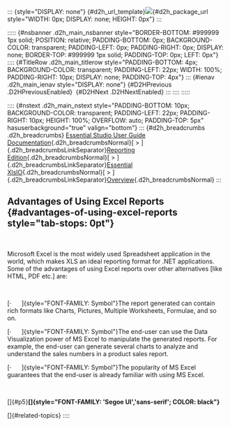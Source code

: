 ::: {style="DISPLAY: none"}
[](ms-xhelp:///?Id=d2h_url_template){#d2h_url_template}![](!package_url!){#d2h_package_url style="WIDTH: 0px; DISPLAY: none; HEIGHT: 0px"}
:::

::::: {#nsbanner .d2h_main_nsbanner style="BORDER-BOTTOM: #999999 1px solid; POSITION: relative; PADDING-BOTTOM: 0px; BACKGROUND-COLOR: transparent; PADDING-LEFT: 0px; PADDING-RIGHT: 0px; DISPLAY: none; BORDER-TOP: #999999 1px solid; PADDING-TOP: 0px; LEFT: 0px"}
:::: {#TitleRow .d2h_main_titlerow style="PADDING-BOTTOM: 4px; BACKGROUND-COLOR: transparent; PADDING-LEFT: 22px; WIDTH: 100%; PADDING-RIGHT: 10px; DISPLAY: none; PADDING-TOP: 4px"}
::: {#ienav .d2h_main_ienav style="DISPLAY: none"}
[](ms-xhelp:///?Id=afd10daf-caaa-45da-9679-b5b5ebec5f49){#D2HPrevious .D2HPreviousEnabled}  [](ms-xhelp:///?Id=079bd5c4-c160-407e-9b56-d1d756d284bd){#D2HNext .D2HNextEnabled}
:::
::::
:::::

:::: {#nstext .d2h_main_nstext style="PADDING-BOTTOM: 10px; BACKGROUND-COLOR: transparent; PADDING-LEFT: 22px; PADDING-RIGHT: 10px; HEIGHT: 100%; OVERFLOW: auto; PADDING-TOP: 5px" hasuserbackground="true" valign="bottom"}
::: {#d2h_breadcrumbs .d2h_breadcrumbs}
[Essential Studio User Guide Documentation](ms-xhelp:///?Id=12457748-09e3-4d74-a240-8e049cedf030){.d2h_breadcrumbsNormal}[ \> ]{.d2h_breadcrumbsLinkSeparator}[Reporting Edition](ms-xhelp:///?Id=027aa5b6-6676-4f93-ad23-c20e8c45792e){.d2h_breadcrumbsNormal}[ \> ]{.d2h_breadcrumbsLinkSeparator}[Essential XlsIO](ms-xhelp:///?Id=b01a1b50-1d7d-40c0-bc83-af67e57c9005){.d2h_breadcrumbsNormal}[ \> ]{.d2h_breadcrumbsLinkSeparator}[Overview](ms-xhelp:///?Id=bf585262-493a-41b9-a346-f63b5e75614f){.d2h_breadcrumbsNormal}
:::

## Advantages of Using Excel Reports {#advantages-of-using-excel-reports style="tab-stops: 0pt"}

 

Microsoft Excel is the most widely used Spreadsheet application in the world, which makes XLS an ideal reporting format for .NET applications. Some of the advantages of using Excel reports over other alternatives \[like HTML, PDF etc.\] are:

 

[·      ]{style="FONT-FAMILY: Symbol"}The report generated can contain rich formats like Charts, Pictures, Multiple Worksheets, Formulae, and so on.

[·      ]{style="FONT-FAMILY: Symbol"}The end-user can use the Data Visualization power of MS Excel to manipulate the generated reports. For example, the end-user can generate several charts to analyze and understand the sales numbers in a product sales report.

[·      ]{style="FONT-FAMILY: Symbol"}The popularity of MS Excel guarantees that the end-user is already familiar with using MS Excel.

 

[]{#p5}**[]{style="FONT-FAMILY: 'Segoe UI','sans-serif'; COLOR: black"}** 

[]{#related-topics}
::::
